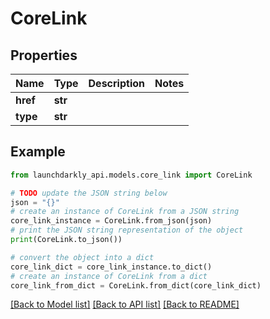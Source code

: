 # CoreLink


## Properties

Name | Type | Description | Notes
------------ | ------------- | ------------- | -------------
**href** | **str** |  | 
**type** | **str** |  | 

## Example

```python
from launchdarkly_api.models.core_link import CoreLink

# TODO update the JSON string below
json = "{}"
# create an instance of CoreLink from a JSON string
core_link_instance = CoreLink.from_json(json)
# print the JSON string representation of the object
print(CoreLink.to_json())

# convert the object into a dict
core_link_dict = core_link_instance.to_dict()
# create an instance of CoreLink from a dict
core_link_from_dict = CoreLink.from_dict(core_link_dict)
```
[[Back to Model list]](../README.md#documentation-for-models) [[Back to API list]](../README.md#documentation-for-api-endpoints) [[Back to README]](../README.md)


